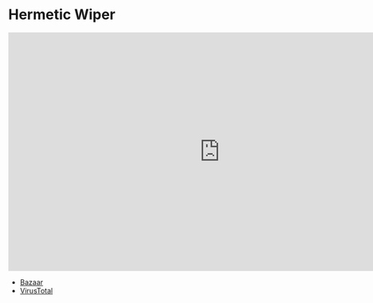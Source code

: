 # Hermetic Wiper

<iframe width="848" height="480" src="https://www.youtube.com/embed/iNHg8pe7HUI" title="YouTube video player" frameborder="0" allow="accelerometer; autoplay; clipboard-write; encrypted-media; gyroscope; picture-in-picture" allowfullscreen></iframe>

* [Bazaar](https://bazaar.abuse.ch/sample/1bc44eef75779e3ca1eefb8ff5a64807dbc942b1e4a2672d77b9f6928d292591/)
* [VirusTotal](https://www.virustotal.com/gui/file/1bc44eef75779e3ca1eefb8ff5a64807dbc942b1e4a2672d77b9f6928d292591)

